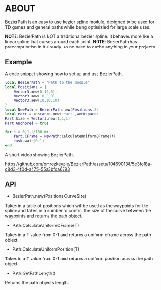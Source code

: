 # ABOUT
BezierPath is an easy to use bezier spline module, designed to be used for TD games and general paths while being optimizied for large scale uses.

__NOTE__: BezierPath is NOT a traditional bezier spline. it behaves more like a linear spline that curves around each point.
__NOTE__: BezierPath has precomputation in it already. so no need to cache anything in your projects.

## Example

A code snippet showing how to set up and use BezierPath.
```lua
local BezierPath = "Path to the module"
local Positions = {
    Vector3.new(0,10,0),
    Vector3.new(10,0,0),
    Vector3.new(10,10,10)
}
local NewPath = BezierPath.new(Positions,3)
local Part = Instance.new("Part",workspace)
Part.Size = Vector3.new(1,1,1)
Part.Anchored = true

for t = 0,1,1/100 do
    Part.CFrame = NewPath:CalculateUniformCFrame(t)
    task.wait(0.1)
end
```
A short video showing BezierPath.



https://github.com/omrezkeypie/BezierPath/assets/104690138/5e3fe18a-c8d3-4f0d-a475-55a3bfca6793


## API

* BezierPath.new(Positions,CurveSize)

Takes in a table of positions which will be used as the waypoints for the spline and takes in a number to control the size of the curve between the waypoints and returns the path object.

* Path:CalculateUniformCFrame(T)
  
Takes in a T value from 0-1 and returns a uniform cframe across the path object.

* Path:CalculateUniformPosition(T)
  
Takes in a T value from 0-1 and returns a uniform position across the path object.

* Path:GetPathLength()

Returns the path objects length.
